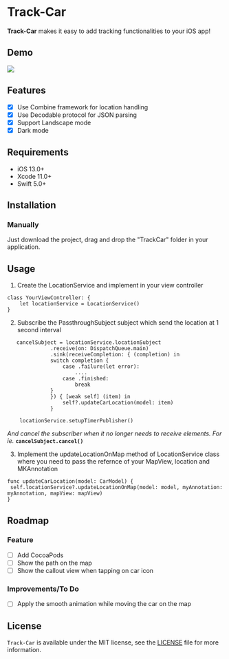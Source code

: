 # Track-Car
**Track-Car** makes it easy to add tracking functionalities to your iOS app! 

## Demo
![](https://github.com/ram2386/Track-Car/blob/master/Track%20car.gif)

## Features
- [x] Use Combine framework for location handling
- [x] Use Decodable protocol for JSON parsing
- [x] Support Landscape mode
- [x] Dark mode

## Requirements
 - iOS 13.0+
 - Xcode 11.0+
 - Swift 5.0+
 
## Installation
### Manually

Just download the project, drag and drop the "TrackCar" folder in your application.

## Usage
1. Create the LocationService and implement in your view controller
```
class YourViewController: {
    let locationService = LocationService()    
}
```

2. Subscribe the PassthroughSubject subject which send the location at 1 second interval
```
   cancelSubject = locationService.locationSubject
              .receive(on: DispatchQueue.main)
              .sink(receiveCompletion: { (completion) in
              switch completion {
                  case .failure(let error):
                      ....
                  case .finished:
                      break
              }
              }) { [weak self] (item) in
                  self?.updateCarLocation(model: item)
              }
    
    locationService.setupTimerPublisher()
```

<i>And cancel the subscriber when it no longer needs to receive elements. For ie.</i> <b>```cancelSubject.cancel()```</b>

3. Implement the updateLocationOnMap method of LocationService class where you need to pass the refernce of your MapView, location and MKAnnotation 
```
func updateCarLocation(model: CarModel) {
 self.locationService?.updateLocationOnMap(model: model, myAnnotation: myAnnotation, mapView: mapView)
}
```

## Roadmap
### Feature 

- [ ] Add CocoaPods
- [ ] Show the path on the map
- [ ] Show the callout view when tapping on car icon
 
### Improvements/To Do
- [ ] Apply the smooth animation while moving the car on the map

## License

`Track-Car` is available under the MIT license, see the [LICENSE](https://github.com/ram2386/Track-Car/blob/master/LICENSE) file for more information.
